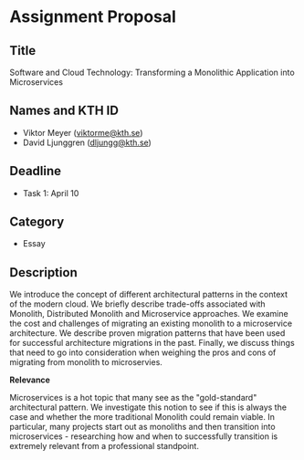 # Assignment Proposal

## Title

Software and Cloud Technology: Transforming a Monolithic Application into Microservices

## Names and KTH ID

- Viktor Meyer (viktorme@kth.se)
- David Ljunggren (dljungg@kth.se)

## Deadline

- Task 1: April 10

## Category

- Essay

## Description

We introduce the concept of different architectural patterns in the context of the modern cloud. We briefly describe trade-offs associated with Monolith, Distributed Monolith and Microservice approaches. We examine the cost and challenges of migrating an existing monolith to a microservice architecture. We describe proven migration patterns that have been used for successful architecture migrations in the past. Finally, we discuss things that need to go into consideration when weighing the pros and cons of migrating from monolith to microservies.

**Relevance**

Microservices is a hot topic that many see as the "gold-standard" architectural pattern. We investigate this notion to see if this is always the case and whether the more traditional Monolith could remain viable. In particular, many projects start out as monoliths and then transition into microservices - researching how and when to successfully transition is extremely relevant from a professional standpoint.
